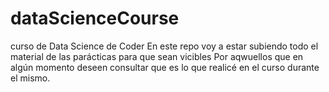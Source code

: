 # dataScienceCourse
curso de Data Science de Coder 
En este repo voy a estar subiendo todo el material de las parácticas para que sean vicibles
Por aqwuellos que en algún momento deseen consultar que es lo que realicé en el curso durante el mismo.

